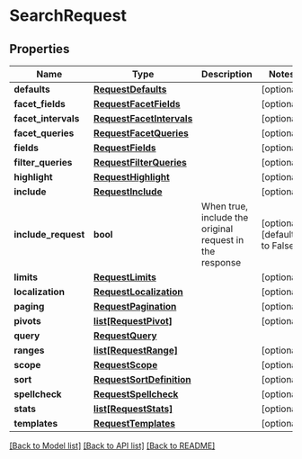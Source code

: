 # SearchRequest

## Properties
Name | Type | Description | Notes
------------ | ------------- | ------------- | -------------
**defaults** | [**RequestDefaults**](RequestDefaults.md) |  | [optional] 
**facet_fields** | [**RequestFacetFields**](RequestFacetFields.md) |  | [optional] 
**facet_intervals** | [**RequestFacetIntervals**](RequestFacetIntervals.md) |  | [optional] 
**facet_queries** | [**RequestFacetQueries**](RequestFacetQueries.md) |  | [optional] 
**fields** | [**RequestFields**](RequestFields.md) |  | [optional] 
**filter_queries** | [**RequestFilterQueries**](RequestFilterQueries.md) |  | [optional] 
**highlight** | [**RequestHighlight**](RequestHighlight.md) |  | [optional] 
**include** | [**RequestInclude**](RequestInclude.md) |  | [optional] 
**include_request** | **bool** | When true, include the original request in the response | [optional] [default to False]
**limits** | [**RequestLimits**](RequestLimits.md) |  | [optional] 
**localization** | [**RequestLocalization**](RequestLocalization.md) |  | [optional] 
**paging** | [**RequestPagination**](RequestPagination.md) |  | [optional] 
**pivots** | [**list[RequestPivot]**](RequestPivot.md) |  | [optional] 
**query** | [**RequestQuery**](RequestQuery.md) |  | 
**ranges** | [**list[RequestRange]**](RequestRange.md) |  | [optional] 
**scope** | [**RequestScope**](RequestScope.md) |  | [optional] 
**sort** | [**RequestSortDefinition**](RequestSortDefinition.md) |  | [optional] 
**spellcheck** | [**RequestSpellcheck**](RequestSpellcheck.md) |  | [optional] 
**stats** | [**list[RequestStats]**](RequestStats.md) |  | [optional] 
**templates** | [**RequestTemplates**](RequestTemplates.md) |  | [optional] 

[[Back to Model list]](../README.md#documentation-for-models) [[Back to API list]](../README.md#documentation-for-api-endpoints) [[Back to README]](../README.md)

